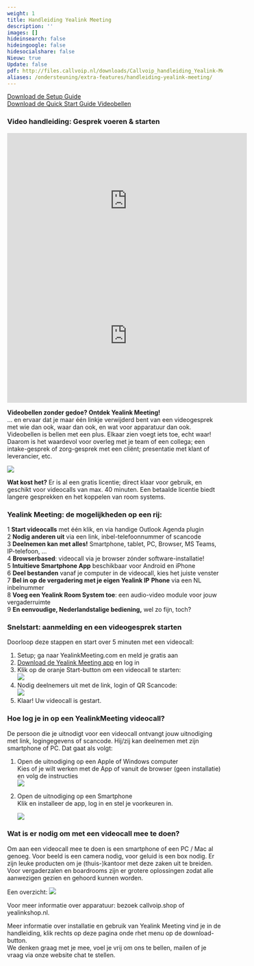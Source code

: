 ```yaml
---
weight: 1
title: Handleiding Yealink Meeting
description: ''
images: []
hideinsearch: false
hideingoogle: false
hidesocialshare: false
Nieuw: true
Update: false
pdf: http://files.callvoip.nl/downloads/Callvoip_handleiding_Yealink-Meeting.pdf
aliases: /ondersteuning/extra-features/handleiding-yealink-meeting/
---
```

[Download de Setup Guide](http://files.callvoip.nl/downloads/Callvoip_handleiding_Yealink-Meeting_Enterprise-Setup.pdf)  
[Download de Quick Start Guide Videobellen](http://files.callvoip.nl/downloads/Callvoip_handleiding_Yealink-Meeting.pdf)
<h3>Video handleiding: Gesprek voeren & starten</h3>
<iframe width="560" height="315" src="https://www.youtube.com/embed/tKJsLBSsrxs" frameborder="0" allow="accelerometer; autoplay; encrypted-media; gyroscope; picture-in-picture" allowfullscreen>
</iframe><iframe width="560" height="315" src="https://www.youtube.com/embed/cPUe7uWC2yc" frameborder="0" allow="accelerometer; autoplay; encrypted-media; gyroscope; picture-in-picture" allowfullscreen></iframe><br>

**Videobellen zonder gedoe? Ontdek Yealink Meeting!**  
… en ervaar dat je maar één linkje verwijderd bent van een videogesprek met wie dan ook, waar dan ook, en wat voor apparatuur dan ook.  
Videobellen is bellen met een plus. Elkaar zien voegt iets toe, echt waar!  
Daarom is het waardevol voor overleg met je team of een collega; een intake-gesprek of zorg-gesprek met een cliënt; presentatie met klant of leverancier, etc.

![](https://res.cloudinary.com/callvoip/image/upload/v1592314519/yealinkmeeting-new_hgksbh.png)

**Wat kost het?** Er is al een gratis licentie; direct klaar voor gebruik, en geschikt voor videocalls van max. 40 minuten. Een betaalde licentie biedt langere gesprekken en het koppelen van room systems.

<h3>Yealink Meeting: de mogelijkheden op een rij:</h3>

1 **Start videocalls** met één klik, en via handige Outlook Agenda plugin  
2 **Nodig anderen uit** via een link, inbel-telefoonnummer of scancode  
3 **Deelnemen kan** **met alles!** Smartphone, tablet, PC, Browser, MS Teams, IP-telefoon, ...  
4 **Browserbased**: videocall via je browser zónder software-installatie!  
5 **Intuitieve Smartphone App** beschikbaar voor Android en iPhone  
6 **Deel bestanden** vanaf je computer in de videocall, kies het juiste venster  
7 **Bel in op de vergadering met je eigen Yealink IP** **Phone** via een NL inbelnummer  
8 **Voeg een Yealink Room System toe**: een audio-video module voor jouw vergaderruimte  
9 **En eenvoudige, Nederlandstalige bediening,** wel zo fijn, toch?

<h3>Snelstart: aanmelding en een videogesprek starten</h3>

Doorloop deze stappen en start over 5 minuten met een videocall:

1. Setup; ga naar YealinkMeeting.com en meld je gratis aan
2. [Download de Yealink Meeting app](https://yealinkmeeting.com/portal/pc/Download) en log in
3. Klik op de oranje Start-button om een videocall te starten:  
   ![](https://res.cloudinary.com/callvoip/image/upload/v1592247083/image1_m5c8oq.jpg)
4. Nodig deelnemers uit met de link, login of QR Scancode:  
   ![](https://res.cloudinary.com/callvoip/image/upload/v1592247099/YM_app_2_s_omaojv_ip1gpj.jpg)
5. Klaar! Uw videocall is gestart.

<h3>Hoe log je in op een YealinkMeeting videocall?</h3>

De persoon die je uitnodigt voor een videocall ontvangt jouw uitnodiging met link, logingegevens of scancode. Hij/zij kan deelnemen met zijn smartphone of PC. Dat gaat als volgt:

1. Open de uitnodiging op een Apple of Windows computer  
   Kies of je wilt werken met de App of vanuit de browser (geen installatie) en volg de instructies  
   ![](https://res.cloudinary.com/callvoip/image/upload/v1592247112/YM_app_3_s_o2ngp1.jpg)
2. Open de uitnodiging op een Smartphone  
   Klik en installeer de app, log in en stel je voorkeuren in.

   ![](https://res.cloudinary.com/callvoip/image/upload/v1592244979/app_afbeeldingen_150620MT_otpemb.jpg)

<h3>Wat is er nodig om met een videocall mee te doen?</h3>

Om aan een videocall mee te doen is een smartphone of een PC / Mac al genoeg. Voor beeld is een camera nodig, voor geluid is een box nodig. Er zijn leuke producten om je (thuis-)kantoor met deze zaken uit te breiden. Voor vergaderzalen en boardrooms zijn er grotere oplossingen zodat alle aanwezigen gezien en gehoord kunnen worden.

Een overzicht:  ![](https://res.cloudinary.com/callvoip/image/upload/v1592245491/assortiment_hxhsie.jpg)

Voor meer informatie over apparatuur: bezoek callvoip.shop of yealinkshop.nl.

Meer informatie over installatie en gebruik van Yealink Meeting vind je in de handleiding, klik rechts op deze pagina onde rhet menu op de download-button.  
We denken graag met je mee, voel je vrij om ons te bellen, mailen of je vraag via onze website chat te stellen.

